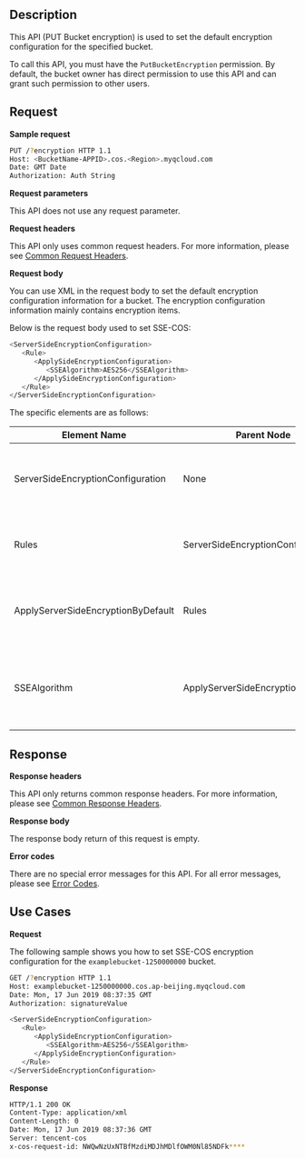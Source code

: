 ## Description

This API (PUT Bucket encryption) is used to set the default encryption configuration for the specified bucket.

To call this API, you must have the `PutBucketEncryption` permission. By default, the bucket owner has direct permission to use this API and can grant such permission to other users.

## Request

**Sample request**

```sh
PUT /?encryption HTTP 1.1
Host: <BucketName-APPID>.cos.<Region>.myqcloud.com
Date: GMT Date
Authorization: Auth String
```

**Request parameters**

This API does not use any request parameter.

**Request headers**

This API only uses common request headers. For more information, please see [Common Request Headers](https://intl.cloud.tencent.com/document/product/436/7728).

**Request body**

You can use XML in the request body to set the default encryption configuration information for a bucket. The encryption configuration information mainly contains encryption items.

Below is the request body used to set SSE-COS:

```sh
<ServerSideEncryptionConfiguration>
   <Rule>
      <ApplySideEncryptionConfiguration>
         <SSEAlgorithm>AES256</SSEAlgorithm>
      </ApplySideEncryptionConfiguration>
   </Rule>
</ServerSideEncryptionConfiguration>
```

The specific elements are as follows:

| Element Name | Parent Node | Description | Type | Required |
| ---------------------------------- | ---------------------------------- | -------------------------------------- | --------- | -------- |
| ServerSideEncryptionConfiguration | None | This contains the default encryption configuration parameters | Container | Yes |
| Rules | ServerSideEncryptionConfiguration | Default server-side encryption configuration rules | Container | Yes |
| ApplyServerSideEncryptionByDefault | Rules | Default configuration information of server-side encryption | Container | Yes |
| SSEAlgorithm | ApplyServerSideEncryptionByDefault | Server-side encryption algorithm to be used. Enumerated value: AES256 | String | Yes |

## Response

**Response headers**

This API only returns common response headers. For more information, please see [Common Response Headers](https://intl.cloud.tencent.com/document/product/436/7729).

**Response body**

The response body return of this request is empty.

**Error codes**

There are no special error messages for this API. For all error messages, please see [Error Codes](https://intl.cloud.tencent.com/document/product/436/7730).

## Use Cases

**Request**

The following sample shows you how to set SSE-COS encryption configuration for the `examplebucket-1250000000` bucket.

```sh
GET /?encryption HTTP 1.1
Host: examplebucket-1250000000.cos.ap-beijing.myqcloud.com
Date: Mon, 17 Jun 2019 08:37:35 GMT
Authorization: signatureValue

<ServerSideEncryptionConfiguration>
   <Rule>
      <ApplySideEncryptionConfiguration>
         <SSEAlgorithm>AES256</SSEAlgorithm>
      </ApplySideEncryptionConfiguration>
   </Rule>
</ServerSideEncryptionConfiguration>
```

**Response**

```sh
HTTP/1.1 200 OK
Content-Type: application/xml
Content-Length: 0
Date: Mon, 17 Jun 2019 08:37:36 GMT
Server: tencent-cos
x-cos-request-id: NWQwNzUxNTBfMzdiMDJhMDlfOWM0Nl85NDFk****
```
